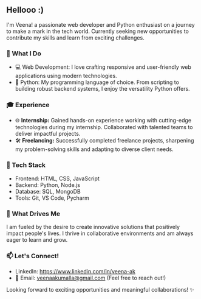 ##  Hellooo :)

I'm Veena! a passionate web developer and Python enthusiast on a journey to make a mark in the tech world. Currently seeking new opportunities to contribute my skills and learn from exciting challenges.

### 🚀 What I Do
- 💻 Web Development: I love crafting responsive and user-friendly web applications using modern technologies.
- 🐍 Python: My programming language of choice. From scripting to building robust backend systems, I enjoy the versatility Python offers.

### 🎓 Experience
- 🌐 **Internship:** Gained hands-on experience working with cutting-edge technologies during my internship. Collaborated with talented teams to deliver impactful projects.
- 🛠️ **Freelancing:** Successfully completed freelance projects, sharpening my problem-solving skills and adapting to diverse client needs.

### 🔧 Tech Stack
- Frontend: HTML, CSS, JavaScript
- Backend: Python, Node.js
- Database: SQL, MongoDB
- Tools: Git, VS Code, Pycharm

### 🌟 What Drives Me
I am fueled by the desire to create innovative solutions that positively impact people's lives. I thrive in collaborative environments and am always eager to learn and grow.

### 📫 Let's Connect!
- LinkedIn: https://www.linkedin.com/in/veena-ak
- 📧 Email: veenaakumalla@gmail.com (Feel free to reach out!)

Looking forward to exciting opportunities and meaningful collaborations! ✨
